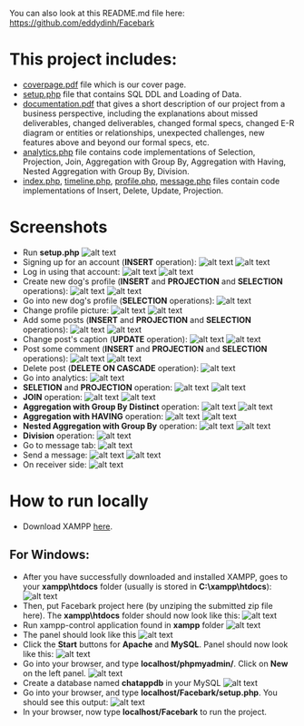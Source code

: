 You can also look at this README.md file here:
https://github.com/eddydinh/Facebark
# This project includes:
- [coverpage.pdf](./coverpage.pdf) file which is our cover page.
- [setup.php](./setup.php) file that contains SQL DDL and Loading of Data.
- [documentation.pdf](./documentation.pdf) that gives a short description of our project from a business perspective, including the explanations about missed deliverables, changed deliverables, changed formal specs, changed E-R diagram or entities or relationships, unexpected challenges, new features above and beyond our formal specs, etc. 
- [analytics.php](./analytics.php) file contains code implementations of Selection, Projection, Join, Aggregation with Group By, Aggregation with Having, Nested Aggregation with Group By, Division.
- [index.php](./index.php), [timeline.php](./timeline.php), [profile.php](./profile.php), [message.php](./messgae.php) files contain code implementations of Insert, Delete, Update, Projection.
# Screenshots
- Run **setup.php**
![alt text](/screenshots/tutorial8.PNG)
- Signing up for an account (**INSERT** operation):
![alt text](/screenshots/s1.PNG)
![alt text](/screenshots/s2.PNG)
- Log in using that account:
![alt text](/screenshots/s3.PNG)
![alt text](/screenshots/s4.PNG)
- Create new dog's profile (**INSERT** and **PROJECTION** and **SELECTION** operations):
![alt text](/screenshots/s5.PNG)
![alt text](/screenshots/s6.PNG)
- Go into new dog's profile (**SELECTION** operations):
![alt text](/screenshots/s7.PNG)
- Change profile picture:
![alt text](/screenshots/s8.PNG)
![alt text](/screenshots/s9.PNG)
- Add some posts (**INSERT** and **PROJECTION** and **SELECTION** operations):
![alt text](/screenshots/s10.PNG)
![alt text](/screenshots/s11.PNG)
- Change post's caption (**UPDATE** operation):
![alt text](/screenshots/s12.PNG)
![alt text](/screenshots/s13.PNG)
- Post some comment (**INSERT** and **PROJECTION** and **SELECTION** operations):
![alt text](/screenshots/s14.PNG)
![alt text](/screenshots/s15.PNG)
- Delete post (**DELETE ON CASCADE** operation):
![alt text](/screenshots/s16.PNG)
- Go into analytics:
![alt text](/screenshots/s17.PNG)
- **SELETION** and **PROJECTION** operation:
![alt text](/screenshots/s18.PNG)
![alt text](/screenshots/s19.PNG)
- **JOIN** operation:
![alt text](/screenshots/s20.PNG)
![alt text](/screenshots/s21.PNG)
- **Aggregation with Group By Distinct** operation:
![alt text](/screenshots/s22.PNG)
![alt text](/screenshots/s23.PNG)
- **Aggregation with HAVING** operation:
![alt text](/screenshots/s24.PNG)
![alt text](/screenshots/s25.PNG)
- **Nested Aggregation with Group By** operation:
![alt text](/screenshots/s26.PNG)
![alt text](/screenshots/s27.PNG)
- **Division** operation:
![alt text](/screenshots/s28.PNG)
- Go to message tab:
![alt text](/screenshots/s29.PNG)
- Send a message:
![alt text](/screenshots/s30.PNG)
![alt text](/screenshots/s31.PNG)
- On receiver side:
![alt text](/screenshots/s32.PNG)
# How to run locally
- Download XAMPP [here](https://www.apachefriends.org/download.html).
## For Windows:
- After you have successfully downloaded and installed XAMPP, goes to your **xampp\htdocs** folder (usually is stored in **C:\xampp\htdocs**):
![alt text](/screenshots/tutorial1.PNG)
- Then, put Facebark project here (by unziping the submitted zip file here). The **xampp\htdocs** folder should now look like this: 
![alt text](/screenshots/tutorial2.PNG)
- Run xampp-control application found in **xampp** folder
![alt text](/screenshots/tutorial3.PNG)
- The panel should look like this
![alt text](/screenshots/tutorial4.PNG)
- Click the **Start** buttons for **Apache** and **MySQL**. Panel should now look like this:
![alt text](/screenshots/tutorial5.PNG)
- Go into your browser, and type **localhost/phpmyadmin/**. Click on **New** on the left panel.
![alt text](/screenshots/tutorial6.PNG)
- Create a database named **chatappdb** in your MySQL
![alt text](/screenshots/tutorial7.PNG)
- Go into your browser, and type **localhost/Facebark/setup.php**. You should see this output:
![alt text](/screenshots/tutorial8.PNG)
- In your browser, now type **localhost/Facebark** to run the project.


